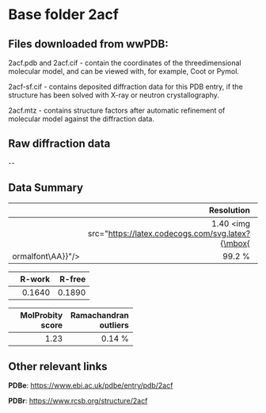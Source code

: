 # Base folder 2acf

## Files downloaded from wwPDB:

2acf.pdb and 2acf.cif - contain the coordinates of the threedimensional molecular model, and can be viewed with, for example, Coot or Pymol.

2acf-sf.cif - contains deposited diffraction data for this PDB entry, if the structure has been solved with X-ray or neutron crystallography.

2acf.mtz - contains structure factors after automatic refinement of molecular model against the diffraction data.

## Raw diffraction data

--<br> 

## Data Summary
|   | Resolution | Completeness| I/sigma |
|---|-------------:|----------------:|--------------:|
|   |1.40 <img src="https://latex.codecogs.com/svg.latex?{\mbox{
ormalfont\AA}}"/>|99.2  %|<img width=50/>32.93|

|   | **R-work**| **R-free**   
|---|-------------:|----------------:|           
||0.1640|0.1890|

|   |**MolProbity<br>score**| **Ramachandran<br>outliers** 
|---|-------------:|----------------:|
||1.23|0.14 %|

## Other relevant links 
**PDBe**:  https://www.ebi.ac.uk/pdbe/entry/pdb/2acf
 
**PDBr**: https://www.rcsb.org/structure/2acf 

